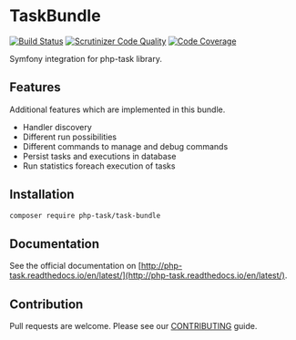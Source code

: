 # TaskBundle

[![Build Status](https://travis-ci.org/php-task/TaskBundle.svg?branch=master)](https://travis-ci.org/php-task/TaskBundle?branch=master)
[![Scrutinizer Code Quality](https://scrutinizer-ci.com/g/php-task/TaskBundle/badges/quality-score.png?b=master)](https://scrutinizer-ci.com/g/php-task/TaskBundle/?branch=master)
[![Code Coverage](https://scrutinizer-ci.com/g/php-task/TaskBundle/badges/coverage.png?b=master)](https://scrutinizer-ci.com/g/php-task/TaskBundle/?branch=master)

Symfony integration for php-task library.

## Features

Additional features which are implemented in this bundle.

* Handler discovery
* Different run possibilities
* Different commands to manage and debug commands
* Persist tasks and executions in database
* Run statistics foreach execution of tasks

## Installation

```bash
composer require php-task/task-bundle
```

## Documentation

See the official documentation on [http://php-task.readthedocs.io/en/latest/](http://php-task.readthedocs.io/en/latest/).

## Contribution

Pull requests are welcome. Please see our [CONTRIBUTING](https://github.com/php-task/TaskBundle/blob/master/CONTRIBUTING.md) guide.
